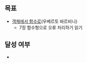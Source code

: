 ## 목표

- [객체에서 함수로](https://product.kyobobook.co.kr/detail/S000214983374)(우베르토 바르비니) 
  - 7장 함수형으로 오류 처리하기 읽기

## 달성 여부
-  
